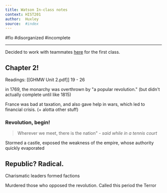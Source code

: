 ```yaml
---
title: Watson In-class notes
context: HIST201
author:  Huxley 
source:  #index
---
```


#flo 
#disorganized #incomplete

---


Decided to work with teammates [here](https://docs.google.com/document/d/1tqvXVKwNXCITjnJToQ9exLmHjr7A9zZt944uihn8YOM/) for the first class. 



## Chapter 2!

Readings:  [[GHMW Unit 2.pdf]] 19 - 26

in 1769, the monarchy was overthrown by "a popular revolution." (but didn't actually complete until like 1815)

France was bad at taxation, and also gave help in wars, which led to financial crisis. (+ alotta other stuff) 

### Revolution, begin!

> Wherever we meet, there is the nation" - *said while in a tennis court* 

Stormed a castle, exposed the weakness of the empire, whose authority quickly evaporated 

## Republic? Radical. 

Charismatic leaders formed factions 

Murdered those who opposed the revolution. Called this period the Terror

































